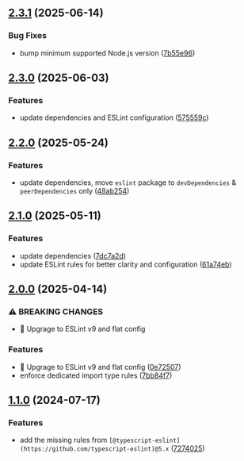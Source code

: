 ## [2.3.1](https://github.com/atomazing/eslint-config/compare/v2.3.0...v2.3.1) (2025-06-14)


### Bug Fixes

* bump minimum supported Node.js version ([7b55e96](https://github.com/atomazing/eslint-config/commit/7b55e9636f220b678662253c1e3811f1aa77ebb8))

## [2.3.0](https://github.com/atomazing/eslint-config/compare/v2.2.0...v2.3.0) (2025-06-03)


### Features

* update dependencies and ESLint configuration ([575559c](https://github.com/atomazing/eslint-config/commit/575559cc5a17adf48f27ebde7c35ece46beaaeae))

## [2.2.0](https://github.com/atomazing/eslint-config/compare/v2.1.0...v2.2.0) (2025-05-24)


### Features

* update dependencies, move `eslint` package to `devDependencies` & `peerDependencies` only ([48ab254](https://github.com/atomazing/eslint-config/commit/48ab254b96596a5178d1761818c7002c309a150e))

## [2.1.0](https://github.com/atomazing/eslint-config/compare/v2.0.0...v2.1.0) (2025-05-11)


### Features

* update dependencies ([7dc7a2d](https://github.com/atomazing/eslint-config/commit/7dc7a2da60a44d5b8715aef555ba0a5fce6de72f))
* update ESLint rules for better clarity and configuration ([61a74eb](https://github.com/atomazing/eslint-config/commit/61a74eb11c05e6f53b38f4d46555b49cdba23300))

## [2.0.0](https://github.com/atomazing/eslint-config/compare/v1.1.0...v2.0.0) (2025-04-14)


### ⚠ BREAKING CHANGES

* :rocket: Upgrage to ESLint v9 and flat config

### Features

* :rocket: Upgrage to ESLint v9 and flat config ([0e72507](https://github.com/atomazing/eslint-config/commit/0e72507e9dcbc6d18ad0bafc50af3672e68a9f73))
* enforce dedicated import type rules ([7bb84f7](https://github.com/atomazing/eslint-config/commit/7bb84f7f214191d333ab6da1d6c45d743cafb690))

## [1.1.0](https://github.com/atomazing/eslint-config/compare/v1.0.5...v1.1.0) (2024-07-17)

### Features

- add the missing rules from `[@typescript-eslint](https://github.com/typescript-eslint)@5.x` ([7274025](https://github.com/atomazing/eslint-config/commit/72740250e8071ef1fbe92df66172579f7a40c912))
